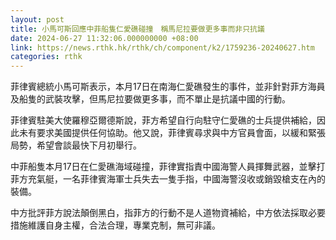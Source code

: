 ```yaml
---
layout: post
title: 小馬可斯回應中菲船隻仁愛礁碰撞　稱馬尼拉要做更多事而非只抗議
date: 2024-06-27 11:32:06.000000000 +08:00
link: https://news.rthk.hk/rthk/ch/component/k2/1759236-20240627.htm
categories: rthk
---
```


菲律賓總統小馬可斯表示，本月17日在南海仁愛礁發生的事件，並非針對菲方海員及船隻的武裝攻擊，但馬尼拉要做更多事，而不單止是抗議中國的行動。

菲律賓駐美大使羅穆亞爾德斯說，菲方希望自行向駐守仁愛礁的士兵提供補給，因此未有要求美國提供任何協助。他又說，菲律賓尋求與中方官員會面，以緩和緊張局勢，希望會談最快下月初舉行。

中菲船隻本月17日在仁愛礁海域碰撞，菲律實指責中國海警人員揮舞武器，並擊打菲方充氣艇，一名菲律賓海軍士兵失去一隻手指，中國海警沒收或銷毀槍支在內的裝備。

中方批評菲方說法顛倒黑白，指菲方的行動不是人道物資補給，中方依法採取必要措施維護自身主權，合法合理，專業克制，無可非議。

